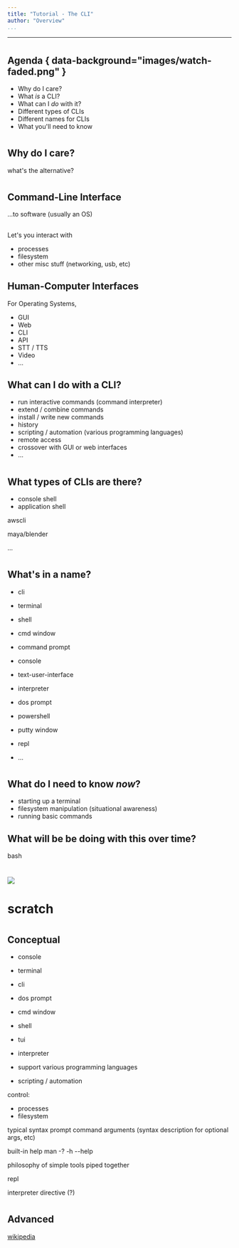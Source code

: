```yaml
---
title: "Tutorial - The CLI"
author: "Overview"
...
```


---

#
## Agenda { data-background="images/watch-faded.png" }

- Why do I care?
- What _is_ a CLI?
- What can I _do_ with it?
- Different types of CLIs
- Different names for CLIs
- What you'll need to know



#
## Why do I care?

<div class="notes">
what's the alternative?
</div>


#
## Command-Line Interface

...to software (usually an OS)

##
Let's you interact with 

- processes
- filesystem
- other misc stuff (networking, usb, etc)

## Human-Computer Interfaces

For Operating Systems,

- GUI
- Web
- CLI
- API
- STT / TTS
- Video
- ...


## What can I do with a CLI?

- run interactive commands (command interpreter)
- extend / combine commands
- install / write new commands
- history
- scripting / automation (various programming languages)
- remote access
- crossover with GUI or web interfaces
- ...


#
## What types of CLIs are there?

- console shell
- application shell

<div class="notes">
awscli

maya/blender

...
</div>

#
## What's in a name?

- cli
- terminal
- shell
- cmd window
- command prompt
- console
- text-user-interface

- interpreter
- dos prompt
- powershell
- putty window
- repl
- ...


#
## What do I need to know _now_?

- starting up a terminal
- filesystem manipulation (situational awareness)
- running basic commands

## What will be be doing with this over time?

bash

#

<img class="logo" src="images/berkeley-school-of-information-logo.png"/>



# scratch

#
## Conceptual


- console
- terminal
- cli
- dos prompt
- cmd window
- shell
- tui


- interpreter

- support various programming languages 
- scripting / automation

control:
- processes
- filesystem


typical syntax
prompt
command
arguments
(syntax description for optional args, etc)

built-in help
man
-?
-h
--help


philosophy of simple tools piped together

repl

interpreter directive (?)

#
## Advanced


[wikipedia](https://en.wikipedia.org/wiki/Command-line_interface)


